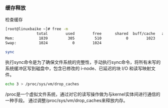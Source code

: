 ### 缓存释放
检查缓存
```bash
[root@linuxbaike ~]# free -m
              total        used        free      shared  buff/cache   available
Mem:           1839         305         510           0        1023        1381
Swap:          1024           0        1024
```
```bash
sync
```
执行sync命令是为了确保文件系统的完整性，手动执行sync命令，将所有未写的系统缓冲区写到磁盘中，包含已修改的 i-node、已延迟的块 I/O 和读写映射文件。

```bash
echo 3 > /proc/sys/vm/drop_caches
```
/proc是一个虚拟文件系统，通过对它的读写操作做为与kernel实体间进行通信的一种手段。
通过调整/proc/sys/vm/drop_caches来释放内存。
